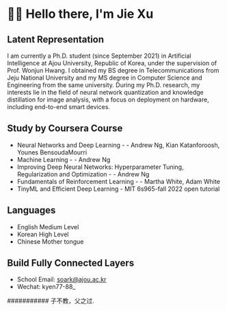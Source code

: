 # 👋👋 Hello there, I'm Jie Xu

## Latent Representation


I am currently a Ph.D. student (since September 2021) in Artificial Intelligence at Ajou University, Republic of Korea, under the supervision of Prof. Wonjun Hwang. I obtained my BS degree in Telecommunications from Jeju National University and my MS degree in Computer Science and Engineering from the same university. During my Ph.D. research, my interests lie in the field of neural network quantization and knowledge distillation for image analysis, with a focus on deployment on hardware, including end-to-end smart devices.

## Study by Coursera Course
* Neural Networks and Deep Learning - - Andrew Ng, Kian Katanforoosh, Younes BensoudaMourri
* Machine Learning - - Andrew Ng
* Improving Deep Neural Networks: Hyperparameter Tuning, Regularization and Optimization - - Andrew Ng
* Fundamentals of Reinforcement Learning - - Martha White, Adam White
* TinyML and Efficient Deep Learning - MIT 6s965-fall 2022 open tutorial

## Languages
* English Medium Level
* Korean High Level
* Chinese Mother tongue

## Build Fully Connected Layers
* School Email: soark@ajou.ac.kr
* Wechat: kyen77-88_

########### 子不教，父之过.
